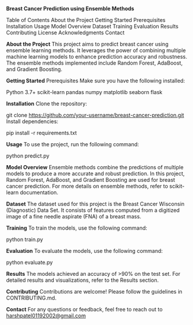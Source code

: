 **Breast Cancer Prediction using Ensemble Methods**

Table of Contents
About the Project
Getting Started
Prerequisites
Installation
Usage
Model Overview
Dataset
Training
Evaluation
Results
Contributing
License
Acknowledgments
Contact

**About the Project**
This project aims to predict breast cancer using ensemble learning methods. It leverages the power of combining multiple machine learning models to enhance prediction accuracy and robustness. The ensemble methods implemented include Random Forest, AdaBoost, and Gradient Boosting.

**Getting Started**
Prerequisites
Make sure you have the following installed:

Python 3.7+
scikit-learn
pandas
numpy
matplotlib
seaborn 
flask

**Installation**
Clone the repository:

git clone https://github.com/your-username/breast-cancer-prediction.git
Install dependencies:

pip install -r requirements.txt

**Usage**
To use the project, run the following command:

python predict.py 

**Model Overview**
Ensemble methods combine the predictions of multiple models to produce a more accurate and robust prediction. In this project, Random Forest, AdaBoost, and Gradient Boosting are used for breast cancer prediction. For more details on ensemble methods, refer to scikit-learn documentation.

**Dataset**
The dataset used for this project is the Breast Cancer Wisconsin (Diagnostic) Data Set. It consists of features computed from a digitized image of a fine needle aspirate (FNA) of a breast mass.

**Training**
To train the models, use the following command:

python train.py 

**Evaluation**
To evaluate the models, use the following command:

python evaluate.py 

**Results**
The models achieved an accuracy of >90% on the test set. For detailed results and visualizations, refer to the Results section.

**Contributing**
Contributions are welcome! Please follow the guidelines in CONTRIBUTING.md.

**Contact**
For any questions or feedback, feel free to reach out to harshpatel01192002@gmail.com
